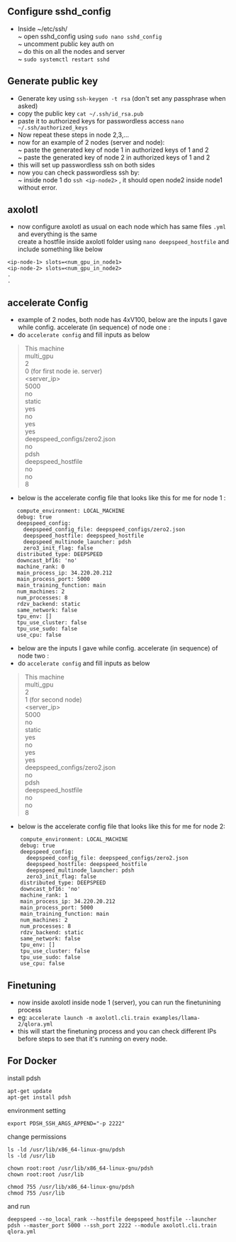 ## Configure sshd_config 
- Inside ~/etc/ssh/ <br>
	 ~ open sshd_config using ``sudo nano sshd_config`` <br>
	 ~ uncomment public key auth on <br>
	 ~ do this on all the nodes and server <br>
	 ~ ``sudo systemctl restart sshd``
## Generate public key
- Generate key using ``ssh-keygen -t rsa`` (don't set any passphrase when asked) <br>
- copy the public key ``cat ~/.ssh/id_rsa.pub`` <br>
- paste it to authorized keys for passwordless  access ``nano ~/.ssh/authorized_keys`` <br>
- Now repeat these steps in node 2,3,... <br>
- now for an example of 2 nodes (server and node): <br>
	~ paste the generated key of node 1 in authorized keys of 1 and 2  <br>
	~ paste the generated key of node 2 in authorized keys of 1 and 2 <br>
- this will set up passwordless ssh on both sides <br>
- now you can check passwordless ssh by: <br>
  ~ inside node 1 do ``ssh <ip-node2>`` , it should open node2 inside node1 without error.  
## axolotl 
- now configure axolotl as usual on each node which has same files ``.yml`` and everything is the same  
create a hostfile inside axolotl folder using ``nano deepspeed_hostfile`` and include something like below 
```
<ip-node-1> slots=<num_gpu_in_node1>
<ip-node-2> slots=<num_gpu_in_node2> 
.
.
```
## accelerate Config 
- example of 2 nodes, both node has 4xV100, below are the inputs I gave while config. accelerate (in sequence) of node one :
- do ``accelerate config`` and fill inputs as below
> This machine <br>
> multi_gpu <br>
> 2 <br>
> 0 (for first node ie. server) <br>
> <server_ip> <br>
> 5000 <br>
> no <br>
> static <br>
> yes <br>
> no <br>
> yes <br>
> yes <br>
> deepspeed_configs/zero2.json <br>
> no <br>
> pdsh <br>
> deepspeed_hostfile <br>
> no <br>
> no <br>
> 8 <br>

- below is the accelerate config file that looks like this for me for node 1 :
 ``` 
    compute_environment: LOCAL_MACHINE
    debug: true
    deepspeed_config:
      deepspeed_config_file: deepspeed_configs/zero2.json
      deepspeed_hostfile: deepspeed_hostfile
      deepspeed_multinode_launcher: pdsh
      zero3_init_flag: false
    distributed_type: DEEPSPEED
    downcast_bf16: 'no'
    machine_rank: 0
    main_process_ip: 34.220.20.212
    main_process_port: 5000
    main_training_function: main
    num_machines: 2
    num_processes: 8
    rdzv_backend: static
    same_network: false
    tpu_env: []
    tpu_use_cluster: false
    tpu_use_sudo: false
    use_cpu: false 
```

- below are the inputs I gave while config. accelerate (in sequence) of node two :
- do ``accelerate config`` and fill inputs as below
> This machine <br>
> multi_gpu <br>
> 2 <br>
> 1 (for second node) <br> 
> <server_ip> <br>
> 5000 <br>
> no <br>
> static <br>
> yes <br>
> no <br>
> yes <br>
> yes <br>
> deepspeed_configs/zero2.json <br>
> no <br>
> pdsh <br> 
> deepspeed_hostfile <br>
> no <br>
> no <br>
> 8 <br>

- below is the accelerate config file that looks like this for me for node 2:
```  
    compute_environment: LOCAL_MACHINE
    debug: true
    deepspeed_config:
      deepspeed_config_file: deepspeed_configs/zero2.json
      deepspeed_hostfile: deepspeed_hostfile
      deepspeed_multinode_launcher: pdsh
      zero3_init_flag: false
    distributed_type: DEEPSPEED
    downcast_bf16: 'no'
    machine_rank: 1
    main_process_ip: 34.220.20.212
    main_process_port: 5000
    main_training_function: main
    num_machines: 2
    num_processes: 8
    rdzv_backend: static
    same_network: false
    tpu_env: []
    tpu_use_cluster: false
    tpu_use_sudo: false
    use_cpu: false
```
## Finetuning
- now inside axolotl inside node 1 (server), you can run the finetunining process
- eg: ``accelerate launch -m axolotl.cli.train examples/llama-2/qlora.yml``  
- this will start the finetuning process and you can check different IPs before steps to see that it's running on every node. 


## For Docker 
install pdsh
```
apt-get update
apt-get install pdsh
```

environment setting 
```
export PDSH_SSH_ARGS_APPEND="-p 2222"
```


change permissions 

```
ls -ld /usr/lib/x86_64-linux-gnu/pdsh
ls -ld /usr/lib
```
```
chown root:root /usr/lib/x86_64-linux-gnu/pdsh
chown root:root /usr/lib
```

```
chmod 755 /usr/lib/x86_64-linux-gnu/pdsh
chmod 755 /usr/lib
```

and run 
```
deepspeed --no_local_rank --hostfile deepspeed_hostfile --launcher pdsh --master_port 5000 --ssh_port 2222 --module axolotl.cli.train qlora.yml
```
